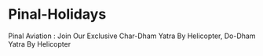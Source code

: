 # Pinal-Holidays
Pinal Aviation : Join Our Exclusive Char-Dham Yatra By Helicopter, Do-Dham Yatra By Helicopter
